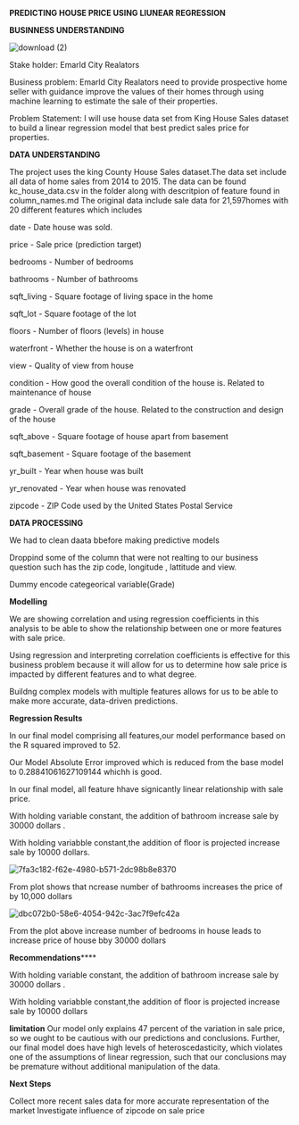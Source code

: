 **PREDICTING HOUSE PRICE USING LIUNEAR REGRESSION**

**BUSINNESS UNDERSTANDING**


![download (2)](https://user-images.githubusercontent.com/104420862/177191513-91ede9bd-fa60-4516-9dae-1ce3f6fcb40d.jpg)



Stake holder: Emarld City Realators

Business problem: Emarld City Realators need to provide prospective home seller with guidance improve the values of their homes through using machine learning to estimate the sale  of their properties.

Problem Statement: I will use house data set from King House Sales dataset to build a linear regression model that best predict sales  price  for properties.

**DATA UNDERSTANDING**

The project uses the king County House Sales dataset.The data set include all data of home sales from 2014 to 2015.
The data  can be found kc_house_data.csv in the folder along with descritpion of feature found in  column_names.md
The original data include sale data for 21,597homes with 20 different features which includes

date - Date house was sold.

price - Sale price (prediction target)

bedrooms - Number of bedrooms

bathrooms - Number of bathrooms

sqft_living - Square footage of living space in the home

sqft_lot - Square footage of the lot

floors - Number of floors (levels) in house

waterfront - Whether the house is on a waterfront

view - Quality of view from house

condition - How good the overall condition of the house is. Related to maintenance of house

grade - Overall grade of the house. Related to the construction and design of the house

sqft_above - Square footage of house apart from basement

sqft_basement - Square footage of the basement

yr_built - Year when house was built

yr_renovated - Year when house was renovated

zipcode - ZIP Code used by the United States Postal Service

**DATA PROCESSING**

We had to clean daata bbefore making predictive models


Droppind some of the column that were not realting to our  business  question such has the zip code, longitude , lattitude and view.

Dummy encode categeorical variable(Grade)

**Modelling**

We are showing correlation and using regression coefficients in this analysis to be able to show the relationship between one or more features with sale price.

Using regression and interpreting correlation coefficients is effective for this business problem because it will allow for us to determine how sale price is impacted by different features and to what degree.

Buildng complex models with multiple features allows for us to be able to make more accurate, data-driven predictions.

**Regression Results**

In our final model comprising all features,our model performance based on the R squared improved to 52. 

Our Model Absolute Error improved which is reduced from the base model to 0.28841061627109144 whichh is good.

In our final model, all feature hhave signicantly linear relationship with sale price.

With holding variable constant, the addition of bathroom increase sale by 30000 dollars .

With holding variabble constant,the addition of floor is projected increase sale by 10000 dollars.


![7fa3c182-f62e-4980-b571-2dc98b8e8370](https://user-images.githubusercontent.com/104420862/177379552-9d06312a-ffd6-4fe7-897f-e2342f527f57.png)


 From plot shows that  ncrease number of bathrooms increases the price of  by 10,000 dollars
 
 
 ![dbc072b0-58e6-4054-942c-3ac7f9efc42a](https://user-images.githubusercontent.com/104420862/177379614-f2958edc-7171-4bc6-9e37-26ebad6a0319.png)

 

From the plot above  increase number of bedrooms in house leads to increase price of house bby 30000 dollars

**Recommendations******

With holding variable constant, the addition of bathroom increase sale by 30000 dollars .

With holding variabble constant,the addition of floor is projected increase sale by 10000 dollars

**limitation**
Our model only explains 47 percent of the variation in sale price, so we ought to be cautious with our predictions and conclusions. Further, our final model does have high levels of heteroscedasticity, which violates one of the assumptions of linear regression, such that our conclusions may be premature without additional manipulation of the data.

**Next Steps**

Collect more recent sales data for more accurate representation of the market
Investigate influence of zipcode on sale price









